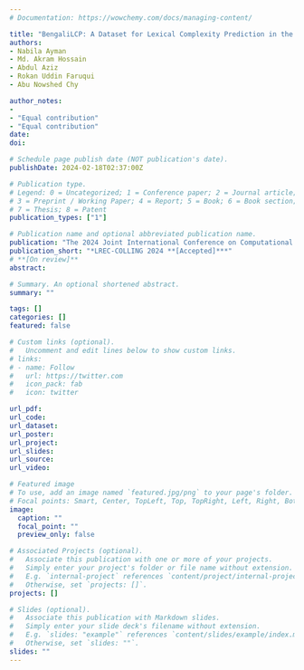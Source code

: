```yaml
---
# Documentation: https://wowchemy.com/docs/managing-content/

title: "BengaliLCP: A Dataset for Lexical Complexity Prediction in the Bengali Texts"
authors:
- Nabila Ayman
- Md. Akram Hossain
- Abdul Aziz 
- Rokan Uddin Faruqui
- Abu Nowshed Chy 

author_notes:
- 
- "Equal contribution"
- "Equal contribution" 
date: 
doi: 

# Schedule page publish date (NOT publication's date).
publishDate: 2024-02-18T02:37:00Z

# Publication type.
# Legend: 0 = Uncategorized; 1 = Conference paper; 2 = Journal article;
# 3 = Preprint / Working Paper; 4 = Report; 5 = Book; 6 = Book section;
# 7 = Thesis; 8 = Patent
publication_types: ["1"]

# Publication name and optional abbreviated publication name.
publication: "The 2024 Joint International Conference on Computational Linguistics, Language Resources and Evaluation (LREC-COLLING 2024)"
publication_short: "*LREC-COLLING 2024 **[Accepted]***"
# **[On review]**
abstract: 

# Summary. An optional shortened abstract.
summary: ""

tags: []
categories: []
featured: false

# Custom links (optional).
#   Uncomment and edit lines below to show custom links.
# links:
# - name: Follow
#   url: https://twitter.com
#   icon_pack: fab
#   icon: twitter

url_pdf: 
url_code:
url_dataset:
url_poster:
url_project:
url_slides:
url_source:
url_video:

# Featured image
# To use, add an image named `featured.jpg/png` to your page's folder. 
# Focal points: Smart, Center, TopLeft, Top, TopRight, Left, Right, BottomLeft, Bottom, BottomRight.
image:
  caption: ""
  focal_point: ""
  preview_only: false

# Associated Projects (optional).
#   Associate this publication with one or more of your projects.
#   Simply enter your project's folder or file name without extension.
#   E.g. `internal-project` references `content/project/internal-project/index.md`.
#   Otherwise, set `projects: []`.
projects: []

# Slides (optional).
#   Associate this publication with Markdown slides.
#   Simply enter your slide deck's filename without extension.
#   E.g. `slides: "example"` references `content/slides/example/index.md`.
#   Otherwise, set `slides: ""`.
slides: ""
---
```


